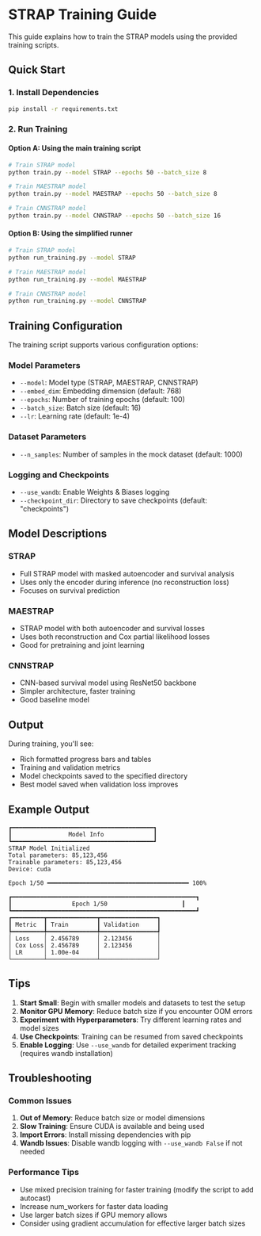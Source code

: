 # STRAP Training Guide

This guide explains how to train the STRAP models using the provided training scripts.

## Quick Start

### 1. Install Dependencies

```bash
pip install -r requirements.txt
```

### 2. Run Training

#### Option A: Using the main training script
```bash
# Train STRAP model
python train.py --model STRAP --epochs 50 --batch_size 8

# Train MAESTRAP model  
python train.py --model MAESTRAP --epochs 50 --batch_size 8

# Train CNNSTRAP model
python train.py --model CNNSTRAP --epochs 50 --batch_size 16
```

#### Option B: Using the simplified runner
```bash
# Train STRAP model
python run_training.py --model STRAP

# Train MAESTRAP model
python run_training.py --model MAESTRAP

# Train CNNSTRAP model
python run_training.py --model CNNSTRAP
```

## Training Configuration

The training script supports various configuration options:

### Model Parameters
- `--model`: Model type (STRAP, MAESTRAP, CNNSTRAP)
- `--embed_dim`: Embedding dimension (default: 768)
- `--epochs`: Number of training epochs (default: 100)
- `--batch_size`: Batch size (default: 16)
- `--lr`: Learning rate (default: 1e-4)

### Dataset Parameters
- `--n_samples`: Number of samples in the mock dataset (default: 1000)

### Logging and Checkpoints
- `--use_wandb`: Enable Weights & Biases logging
- `--checkpoint_dir`: Directory to save checkpoints (default: "checkpoints")

## Model Descriptions

### STRAP
- Full STRAP model with masked autoencoder and survival analysis
- Uses only the encoder during inference (no reconstruction loss)
- Focuses on survival prediction

### MAESTRAP  
- STRAP model with both autoencoder and survival losses
- Uses both reconstruction and Cox partial likelihood losses
- Good for pretraining and joint learning

### CNNSTRAP
- CNN-based survival model using ResNet50 backbone
- Simpler architecture, faster training
- Good baseline model

## Output

During training, you'll see:
- Rich formatted progress bars and tables
- Training and validation metrics
- Model checkpoints saved to the specified directory
- Best model saved when validation loss improves

## Example Output

```
┏━━━━━━━━━━━━━━━━━━━━━━━━━━━━━━━━━━━━━━━━┓
┃                Model Info              ┃
┗━━━━━━━━━━━━━━━━━━━━━━━━━━━━━━━━━━━━━━━━┛
STRAP Model Initialized
Total parameters: 85,123,456
Trainable parameters: 85,123,456
Device: cuda

Epoch 1/50 ━━━━━━━━━━━━━━━━━━━━━━━━━━━━━━━━━━━━━━━━ 100%

┏━━━━━━━━━━━━━━━━━━━━━━━━━━━━━━━━━━━━━━━━━━━━━━━━━━━━┓
┃                 Epoch 1/50                     ┃
┗━━━━━━━━━━━━━━━━━━━━━━━━━━━━━━━━━━━━━━━━━━━━━━━━━━━━┛
┏━━━━━━━━━┳━━━━━━━━━━━━━━┳━━━━━━━━━━━━━━━━┓
┃ Metric  ┃ Train        ┃ Validation     ┃
┡━━━━━━━━━╇━━━━━━━━━━━━━━╇━━━━━━━━━━━━━━━━┩
│ Loss    │ 2.456789     │ 2.123456       │
│ Cox Loss│ 2.456789     │ 2.123456       │
│ LR      │ 1.00e-04     │                │
└─────────┴──────────────┴────────────────┘
```

## Tips

1. **Start Small**: Begin with smaller models and datasets to test the setup
2. **Monitor GPU Memory**: Reduce batch size if you encounter OOM errors
3. **Experiment with Hyperparameters**: Try different learning rates and model sizes
4. **Use Checkpoints**: Training can be resumed from saved checkpoints
5. **Enable Logging**: Use `--use_wandb` for detailed experiment tracking (requires wandb installation)

## Troubleshooting

### Common Issues

1. **Out of Memory**: Reduce batch size or model dimensions
2. **Slow Training**: Ensure CUDA is available and being used
3. **Import Errors**: Install missing dependencies with pip
4. **Wandb Issues**: Disable wandb logging with `--use_wandb False` if not needed

### Performance Tips

- Use mixed precision training for faster training (modify the script to add autocast)
- Increase num_workers for faster data loading
- Use larger batch sizes if GPU memory allows
- Consider using gradient accumulation for effective larger batch sizes
